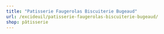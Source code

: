 ```yaml
---
title: "Patisserie Faugerolas Biscuiterie Bugeaud"
url: /excideuil/patisserie-faugerolas-biscuiterie-bugeaud/
shop: pâtisserie
---
```

